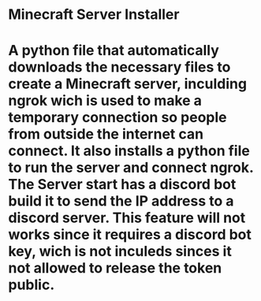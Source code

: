 <h1>Minecraft Server Installer<h1>
A python file that automatically downloads the necessary files to create a Minecraft server, inculding ngrok wich is used to make a temporary connection so people from outside the internet can connect. It also installs a python file to run the server and connect ngrok. The Server start has a discord bot build it to send the IP address to a discord server. This feature will not works since it requires a discord bot key, wich is not inculeds sinces it not allowed to release the token public.
